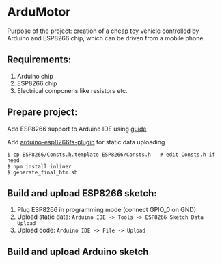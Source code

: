 # ArduMotor
Purpose of the project: creation of a cheap toy vehicle controlled by Arduino and ESP8266 chip,
which can be driven from a mobile phone.

## Requirements:
1. Arduino chip
2. ESP8266 chip
3. Electrical componens like resistors etc.

## Prepare project:
Add ESP8266 support to Arduino IDE using [guide](https://github.com/esp8266/Arduino#installing-with-boards-manager)

Add [arduino-esp8266fs-plugin](https://github.com/esp8266/arduino-esp8266fs-plugin) for static data uploading
```
$ cp ESP8266/Consts.h.template ESP8266/Consts.h   # edit Consts.h if need
$ npm install inliner
$ generate_final_htm.sh
```

## Build and upload ESP8266 sketch:
1. Plug ESP8266 in programming mode (connect GPIO_0 on GND)
2. Upload static data: `Arduino IDE -> Tools -> ESP8266 Sketch Data Upload`
3. Upload code: `Arduino IDE -> File -> Upload`

## Build and upload Arduino sketch
